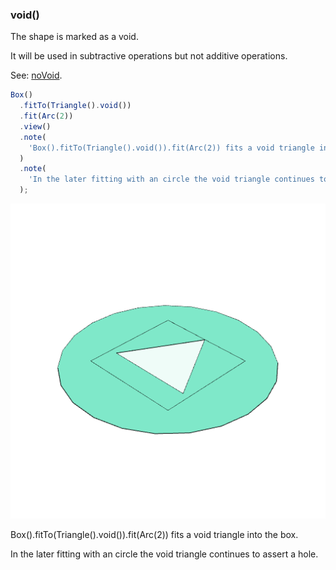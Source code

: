 ### void()

The shape is marked as a void.

It will be used in subtractive operations but not additive operations.

See: [noVoid](#https://raw.githubusercontent.com/jsxcad/JSxCAD/master/nb/api/noVoid.nb).

```JavaScript
Box()
  .fitTo(Triangle().void())
  .fit(Arc(2))
  .view()
  .note(
    'Box().fitTo(Triangle().void()).fit(Arc(2)) fits a void triangle into the box.'
  )
  .note(
    'In the later fitting with an circle the void triangle continues to assert a hole.'
  );
```

![Image](void.md.0.png)

Box().fitTo(Triangle().void()).fit(Arc(2)) fits a void triangle into the box.

In the later fitting with an circle the void triangle continues to assert a hole.
